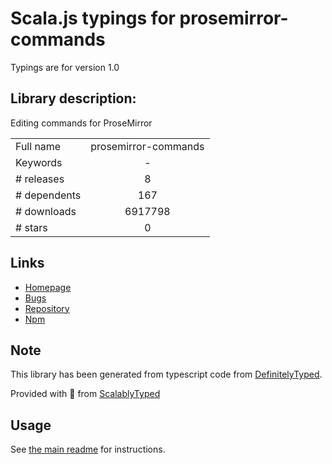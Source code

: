 
# Scala.js typings for prosemirror-commands

Typings are for version 1.0

## Library description:
Editing commands for ProseMirror

|                    |                 |
| ------------------ | :-------------: |
| Full name          | prosemirror-commands |
| Keywords           | - |
| # releases         | 8 |
| # dependents       | 167 |
| # downloads        | 6917798 |
| # stars            | 0 |

## Links
- [Homepage](https://github.com/prosemirror/prosemirror-commands#readme)
- [Bugs](https://github.com/prosemirror/prosemirror-commands/issues)
- [Repository](https://github.com/prosemirror/prosemirror-commands)
- [Npm](https://www.npmjs.com/package/prosemirror-commands)
    


## Note
This library has been generated from typescript code from [DefinitelyTyped](https://definitelytyped.org).

Provided with :purple_heart: from [ScalablyTyped](https://github.com/oyvindberg/ScalablyTyped)

## Usage
See [the main readme](../../readme.md) for instructions.


